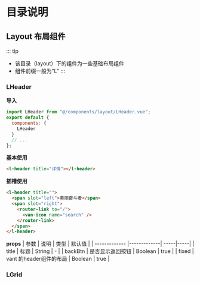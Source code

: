 # 目录说明

## Layout 布局组件

::: tip

- 该目录（layout）下的组件为一些基础布局组件
- 组件前缀一般为“L”
  :::


### LHeader

**导入**
```js
import LHeader from "@/components/layout/LHeader.vue";
export default {
  components: {
    LHeader
  }
  // ...
};
```

**基本使用**
```html
<l-header title="详情"></l-header>
```

**插槽使用**
```html
<l-header title="">
  <span slot="left">美丽奋斗者</span>
  <span slot="right">
    <router-link to="/">
      <van-icon name="search" />
    </router-link>
  </span>
</l-header>
```

**props**
| 参数        | 说明           | 类型  | 默认值  |
| ------------- |-------------| -----|-----|
| title      | 标题              | String |  -  |
| backBtn      | 是否显示返回按钮      |   Boolean |  true  |
| fixed | vant 的header组件的布局      |    Boolean |  true  |


### LGrid